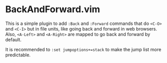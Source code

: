 # BackAndForward.vim

This is a simple plugin to add `:Back` and `:Forward` commands that do `<C-O>`
and `<C-I>` but in file units, like going back and forward in web browsers.
Also, `<A-Left>` and `<A-Right>` are mapped to go back and forward by default.

It is recommended to `:set jumpoptions+=stack` to make the jump list more
predictable.
